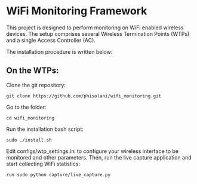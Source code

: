 # WiFi Monitoring Framework

This project is designed to perform monitoring on WiFi enabled wireless devices. The setup comprises several Wireless Termination Points (WTPs) and a single Access Controller (AC).

The installation procedure is written below:

## On the WTPs:

Clone the git repository:
```
git clone https://github.com/phisolani/wifi_monitoring.git
```

Go to the folder:
```
cd wifi_monitoring
```

Run the installation bash script:
```
sudo ./install.sh
```

Edit configs/wtp_settings.ini to configure your wireless interface to be monitored and other parameters. 
Then, run the live capture application and start collecting WiFi statistics:
```
run sudo python capture/live_capture.py
```